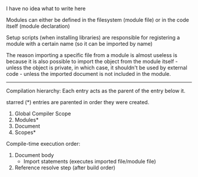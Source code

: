 I have no idea what to write here

Modules can either be defined in the filesystem (module file)
or in the code itself (module declaration)

Setup scripts (when installing libraries) are responsible for
registering a module with a certain name (so it can be imported by name)

The reason importing a specific file from a module is almost useless is 
because it is also possible to import the object from the module itself -
unless the object is private, in which case, it shouldn't be used by external
code - unless the imported document is not included in the module.

---

Compilation hierarchy:
Each entry acts as the parent of the entry below it.

starred (*) entries are parented in order they were created.
1) Global Compiler Scope
2) Modules*
3) Document
4) Scopes*


Compile-time execution order:

1) Document body
   * Import statements (executes imported file/module file)
2) Reference resolve step (after build order)
